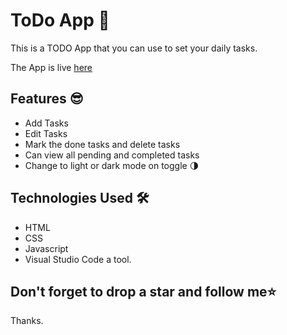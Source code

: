 # ToDo App :star_struck:

This is a TODO App that you can use to set your daily tasks.

The App is live [here](https://babzt.github.io/ToDo-App/)

## Features :sunglasses:
- Add Tasks
- Edit Tasks
- Mark the done tasks and delete tasks
- Can view all pending and completed tasks
- Change to light or dark mode on toggle :last_quarter_moon:

## Technologies Used :hammer_and_wrench:

- HTML
- CSS
- Javascript
- Visual Studio Code a tool.

## Don't forget to drop a star and follow me:star:

Thanks.